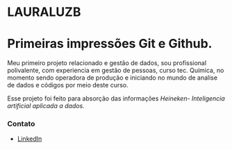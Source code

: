 # LAURALUZB

# Primeiras impressões Git e Github.

Meu primeiro projeto relacionado e gestão de dados, sou profissional polivalente, com experiencia em gestão de pessoas, curso tec. Química, no momento sendo operadora de produção e iniciando no mundo de analise de dados e códigos por meio deste curso. 

Esse projeto foi feito para absorção das informações *Heineken- Inteligencia artificial aplicada a dados.*
### Contato
- [LinkedIn](https://www.linkedin.com/in/laura-bohrer-7aa878221/)


